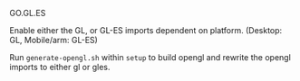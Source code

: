 GO.GL.ES

Enable either the GL, or GL-ES imports dependent on platform. (Desktop: GL, Mobile/arm: GL-ES)

Run `generate-opengl.sh` within `setup` to build opengl and rewrite the opengl imports to either gl or gles.
